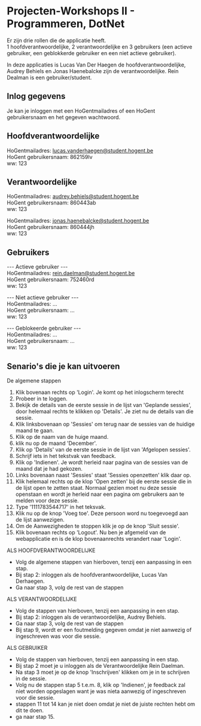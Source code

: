 # Projecten-Workshops II - Programmeren, DotNet

Er zijn drie rollen die de applicatie heeft.\
1 hoofdverantwoordelijke, 2 verantwoordelijke en 3 gebruikers
(een actieve gebruiker, een geblokkerde gebruiker en een niet actieve gebruiker).

In deze applicaties is Lucas Van Der Haegen de hoofdverantwoordelijke,
Audrey Behiels en Jonas Haenebalcke zijn de verantwoordelijke.
Rein Dealman is een gebruiker/student.


## Inlog gegevens
Je kan je inloggen met een HoGentmailadres of een HoGent gebruikersnaam en het gegeven wachtwoord.

## Hoofdverantwoordelijke
  HoGentmailadres: lucas.vanderhaegen@student.hogent.be\
  HoGent gebruikersnaam: 862159lv\
  ww: 123


## Verantwoordelijke
  HoGentmailadres: audrey.behiels@student.hogent.be\
  HoGent gebruikersnaam: 860443ab\
  ww: 123

  HoGentmailadres: jonas.haenebalcke@student.hogent.be\
  HoGent gebruikersnaam: 860444jh\
  ww: 123

## Gebruikers
--- Actieve gebruiker ---\
  HoGentmailadres: rein.daelman@student.hogent.be\
  HoGent gebruikersnaam: 752460rd \
  ww: 123

 --- Niet actieve gebruiker ---\
  HoGentmailadres: ...\
  HoGent gebruikersnaam: ... \
  ww: 123

 --- Geblokeerde gebruiker ---\
  HoGentmailadres: ...  \
  HoGent gebruikersnaam: ...\
  ww: 123


## Senario's die je kan uitvoeren

De algemene stappen
1. Klik bovenaan rechts op 'Login'. Je komt op het inlogscherm terecht
2. Probeer in te loggen.
3. Bekijk de details van de eerste sessie in de lijst van 'Geplande sessies', 
   door helemaal rechts te klikken op 'Details'. Je ziet nu de details van die sessie.
4. Klik linksbovenaan op 'Sessies' om terug naar de sessies van de huidige maand te gaan.
5. Klik op de naam van de huige maand.
6. klik nu op de maand 'December'.
7. Klik op 'Details' van de eerste sessie in de lijst van 'Afgelopen sessies'.
8. Schrijf iets in het tekstvak van feedback.
9. Klik op 'Indienen'. Je wordt herleid naar pagina van de sessies van de maand dat je had gekozen.
10. Links bovenaan naast 'Sessies' staat 'Sessies openzetten' klik daar op.
11. Klik helemaal rechts op de klop 'Open zetten' bij de eerste sessie die in de lijst open te zetten staat.
     Normaal gezien moet nu deze sessie openstaan en wordt je herleid naar een pagina om gebruikers aan te melden voor deze sessie.
12. Type '1111783544717' in het teksvak.
13. Klik nu op de knop 'Voeg toe'. Deze persoon word nu toegevoegd aan de lijst aanwezigen.
14. Om de Aanwezigheden te stoppen klik je op de knop 'Sluit sessie'.
15. Klik bovenaan rechts op 'Logout'. Nu ben je afgemeld van de webapplicatie en is de klop bovenaanrechts verandert naar 'Login'.


ALS HOOFDVERANTWOORDELIJKE
- Volg de algemene stappen van hierboven, tenzij een aanpassing in een stap. 
- Bij stap 2: inloggen als de hoofdverantwoordelijke, Lucas Van Derhaegen.
- Ga naar stap 3, volg de rest van de stappen

ALS VERANTWOORDELIJKE
- Volg de stappen van hierboven, tenzij een aanpassing in een stap.
- Bij stap 2: inloggen als de verantwoordelijke, Audrey Behiels.
- Ga naar stap 3, volg de rest van de stappen
- Bij stap 9, wordt er een foutmelding gegeven omdat je niet aanwezig of ingeschreven was voor die sessie.

ALS GEBRUIKER
- Volg de stappen van hierboven, tenzij een aanpassing in een stap. 
- Bij stap 2 moet je u inloggen als de Verantwoordelijke Rein Daelman.
- Na stap 3 moet je op de knop 'Inschrijven' klikken om je in te schrijven in de sessie.
- Volg nu de stappen stap 5 t.e.m. 8, klik op 'Indienen', 
  je feedback zal niet worden opgeslagen want je was nieta aanwezig of ingeschreven voor die sessie.
- stappen 11 tot 14 kan je niet doen omdat je niet de juiste rechten hebt om dit te doen.
- ga naar stap 15.


